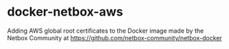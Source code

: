 # docker-netbox-aws

Adding AWS global root certificates to the Docker image made by the Netbox Community at <https://github.com/netbox-community/netbox-docker>

